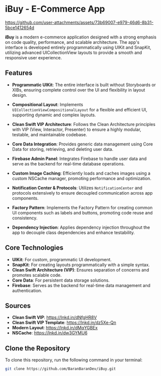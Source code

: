 # iBuy - E-Commerce App

https://github.com/user-attachments/assets/73b69007-e979-46d6-8b31-5bce1412654d



**iBuy** is a modern e-commerce application designed with a strong emphasis on code quality, performance, and scalable architecture. The app's interface is developed entirely programmatically using UIKit and SnapKit, utilizing advanced UICollectionView layouts to provide a smooth and responsive user experience.

## Features

- **Programmatic UIKit**: The entire interface is built without Storyboards or XIBs, ensuring complete control over the UI and flexibility in layout design.
  
- **Compositional Layout**: Implements `UICollectionViewCompositionalLayout` for a flexible and efficient UI, supporting dynamic and complex layouts.
  
- **Clean Swift VIP Architecture**: Follows the Clean Architecture principles with VIP (View, Interactor, Presenter) to ensure a highly modular, testable, and maintainable codebase.
  
- **Core Data Integration**: Provides generic data management using Core Data for storing, retrieving, and deleting user data.
  
- **Firebase Admin Panel**: Integrates Firebase to handle user data and serve as the backend for real-time database operations.
  
- **Custom Image Caching**: Efficiently loads and caches images using a custom NSCache manager, promoting performance and optimization.
  
- **Notification Center & Protocols**: Utilizes `NotificationCenter` and protocols extensively to ensure decoupled communication across app components.
  
- **Factory Pattern**: Implements the Factory Pattern for creating common UI components such as labels and buttons, promoting code reuse and consistency.
  
- **Dependency Injection**: Applies dependency injection throughout the app to decouple class dependencies and enhance testability.

## Core Technologies

- **UIKit**: For custom, programmatic UI development.
- **SnapKit**: For creating layouts programmatically with a simple syntax.
- **Clean Swift Architecture (VIP)**: Ensures separation of concerns and promotes scalable code.
- **Core Data**: For persistent data storage solutions.
- **Firebase**: Serves as the backend for real-time data management and authentication.

## Sources
- **Clean Swift VIP**: https://lnkd.in/dNfgHR8V
- **Clean Swift VIP Template**: https://lnkd.in/dz5Xe-Qn
- **Modern Layout**: https://lnkd.in/dMqYGBEx
- **NSCache**: https://lnkd.in/dw3GYMU6


## Clone the Repository

To clone this repository, run the following command in your terminal:

```bash
git clone https://github.com/BaranBaranDev/iBuy.git
